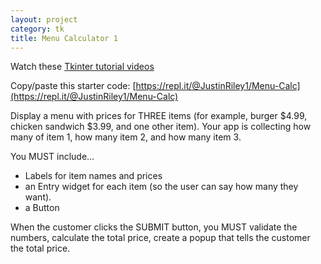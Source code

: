 ```yaml
---
layout: project
category: tk
title: Menu Calculator 1
---
```

Watch these [Tkinter tutorial videos](https://drive.google.com/open?id=1gb9k1pepJA0bC8QmTcXv03PY7UyIBypb)

Copy/paste this starter code: [https://repl.it/@JustinRiley1/Menu-Calc](https://repl.it/@JustinRiley1/Menu-Calc)

Display a menu with prices for THREE items (for example, burger $4.99, chicken sandwich $3.99, and one other item). Your app is collecting how many of item 1, how many item 2, and how many item 3.

You MUST include...
- Labels for item names and prices
- an Entry widget for each item (so the user can say how many they want).
- a Button

When the customer clicks the SUBMIT button, you MUST validate the numbers, calculate the total price, create a popup that tells the customer the total price.
